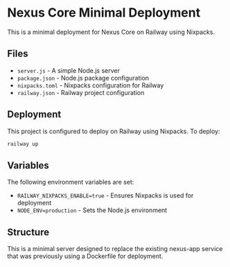 # Nexus Core Minimal Deployment

This is a minimal deployment for Nexus Core on Railway using Nixpacks.

## Files

- `server.js` - A simple Node.js server
- `package.json` - Node.js package configuration
- `nixpacks.toml` - Nixpacks configuration for Railway
- `railway.json` - Railway project configuration

## Deployment

This project is configured to deploy on Railway using Nixpacks. To deploy:

```bash
railway up
```

## Variables

The following environment variables are set:
- `RAILWAY_NIXPACKS_ENABLE=true` - Ensures Nixpacks is used for deployment
- `NODE_ENV=production` - Sets the Node.js environment

## Structure

This is a minimal server designed to replace the existing nexus-app service that was previously using a Dockerfile for deployment. 